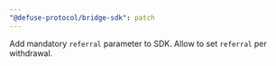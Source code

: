 ```yaml
---
"@defuse-protocol/bridge-sdk": patch
---
```


Add mandatory `referral` parameter to SDK. Allow to set `referral` per withdrawal.

